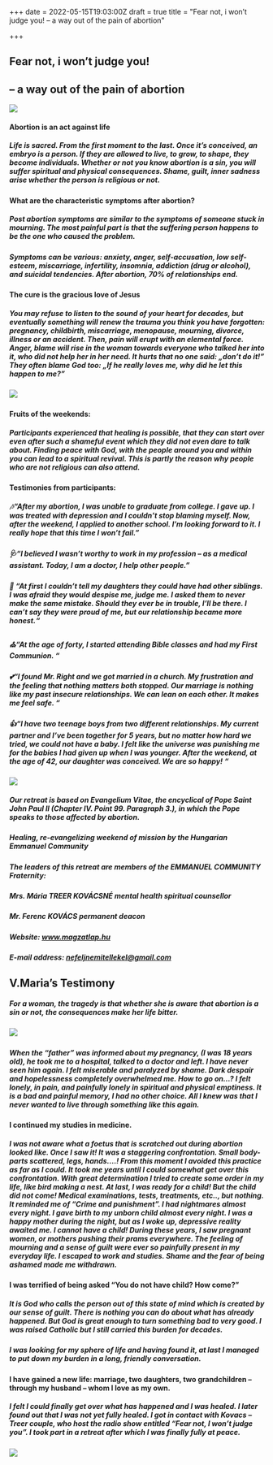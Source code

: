 +++
date = 2022-05-15T19:03:00Z
draft = true
title = "Fear not, i won’t judge you!  – a way out of the pain of abortion"

+++
## **Fear not, i won’t judge you!**

## **– a way out of the pain of abortion**

![](/uploads/236119006_309811004265737_8324925701847262768_n.jpg)

#### **Abortion is an act against life**

##### Life is sacred. From the first moment to the last. Once it’s conceived, an embryo is a person. If they are allowed to live, to grow, to shape, they become individuals. Whether or not you know abortion is a sin, you will suffer spiritual and physical consequences. Shame, guilt, inner sadness arise whether the person is religious or not.

#### **What are the characteristic symptoms after abortion?**

##### Post abortion symptoms are similar to the symptoms of someone stuck in mourning. The most painful part is that the suffering person happens to be the one who caused the problem.

##### Symptoms can be various: anxiety, anger, self-accusation, low self-esteem, miscarriage, infertility, insomnia, addiction (drug or alcohol), and suicidal tendencies. After abortion, 70% of relationships end.

#### **The cure is the gracious love of Jesus**

##### You may refuse to listen to the sound of your heart for decades, but eventually something will renew the trauma you think you have forgotten: pregnancy, childbirth, miscarriage, menopause, mourning, divorce, illness or an accident. Then, pain will erupt with an elemental force. Anger, blame will rise in the woman towards everyone who talked her into it, who did not help her in her need. It hurts that no one said: „don’t do it!” They often blame God too: „If he really loves me, why did he let this happen to me?”

##### ![](/uploads/2008julius-116.jpg)

#### **Fruits of the weekends:**

##### Participants experienced that healing is possible, that they can start over even after such a shameful event which they did not even dare to talk about. Finding peace with God, with the people around you and within you can lead to a spiritual revival. This is partly the reason why people who are not religious can also attend.

#### **Testimonies from participants:**

##### 🎶“After my abortion, I was unable to graduate from college. I gave up. I was treated with depression and I couldn’t stop blaming myself. Now, after the weekend, I applied to another school. I’m looking forward to it. I really hope that this time I won’t fail.”

##### 🩺“I believed I wasn’t worthy to work in my profession – as a medical assistant. Today, I am a doctor, I help other people.”

##### 🌼  “At first I couldn’t tell my daughters they could have had other siblings. I was afraid they would despise me, judge me. I asked them to never make the same mistake. Should they ever be in trouble, I’ll be there. I can’t say they were proud of me, but our relationship became more honest.“

##### ⛪“At the age of forty, I started attending Bible classes and had my First Communion. “

##### 💕“I found Mr. Right and we got married in a church. My frustration and the feeling that nothing matters both stopped. Our marriage is nothing like my past insecure relationships. We can lean on each other. It makes me feel safe. “

##### 👍“I have two teenage boys from two different relationships. My current partner and I’ve been together for 5 years, but no matter how hard we tried, we could not have a baby. I felt like the universe was punishing me for the babies I had given up when I was younger. After the weekend, at the age of 42, our daughter was conceived. We are so happy! “

![](/uploads/gyertyatarto-1.jpg)

##### _Our retreat is based on Evangelium Vitae, the encyclical of Pope Saint John Paul II (Chapter IV. Point 99. Paragraph 3.), in which the Pope speaks to those affected by abortion._

##### Healing, re-evangelizing weekend of mission by the Hungarian Emmanuel Community

##### The leaders of this retreat are members of the EMMANUEL COMMUNITY Fraternity:

##### Mrs. Mária TREER KOVÁCSNÉ mental health spiritual counsellor

##### Mr. Ferenc KOVÁCS permanent deacon

##### Website: www.magzatlap.hu

##### E-mail address: nefeljnemitellekel@gmail.com

## V.Maria’s Testimony

##### For a woman, the tragedy is that whether she is aware that abortion is a sin or not, the consequences make her life bitter.

##### ![](/uploads/125381237_3383106508403926_3021977328333782542_n.jpg)

##### When the “father” was informed about my pregnancy, (I was 18 years old), he took me to a hospital, talked to a doctor and left. I have never seen him again. I felt miserable and paralyzed by shame. Dark despair and hopelessness completely overwhelmed me. How to go on…? I felt lonely, in pain, and painfully lonely in spiritual and physical emptiness. It is a bad and painful memory, I had no other choice. All I knew was that I never wanted to live through something like this again.

#### **I continued my studies in medicine.**

##### I was not aware what a foetus that is scratched out during abortion looked like. Once I saw it! It was a staggering confrontation. Small body-parts scattered, legs, hands….! From this moment I avoided this practice as far as I could. It took me years until I could somewhat get over this confrontation. With great determination I tried to create some order in my life, like bird making a nest. At last, I was ready for a child! But the child did not come! Medical examinations, tests, treatments, etc.., but nothing. It reminded me of “Crime and punishment”. I had nightmares almost every night. I gave birth to my unborn child almost every night. I was a happy mother during the night, but as I woke up, depressive reality awaited me. I cannot have a child! During these years, I saw pregnant women, or mothers pushing their prams everywhere. The feeling of mourning and a sense of guilt were ever so painfully present in my everyday life. I escaped to work and studies. Shame and the fear of being ashamed made me withdrawn.

#### **I was terrified of being asked “You do not have child? How come?”**

##### It is God who calls the person out of this state of mind which is created by our sense of guilt. There is nothing you can do about what has already happened. But God is great enough to turn something bad to very good. I was raised Catholic but I still carried this burden for decades.

##### I was looking for my sphere of life and having found it, at last I managed to put down my burden in a long, friendly conversation.

#### **I have gained a new life: marriage, two daughters, two grandchildren – through my husband – whom I love as my own.**

##### I felt I could finally get over what has happened and I was healed. I later found out that I was not yet fully healed. I got in contact with Kovacs – Treer couple, who host the radio show entitled “Fear not, I won’t judge you”. I took part in a retreat after which I was finally fully at peace.

![](/uploads/121653311_3296054067109171_2091319764990543453_n.jpg)